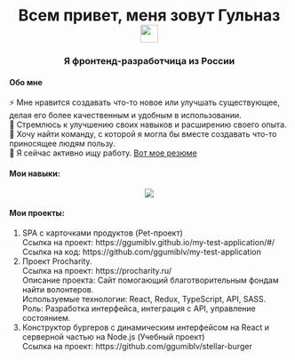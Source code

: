 <h1 align="center">Всем привет, меня зовут Гульназ</h> 
<img src="https://github.com/blackcater/blackcater/raw/main/images/Hi.gif" height="32"/></h1>
<h3 align="center">Я фронтенд-разработчица из России</h3>

<h4>Обо мне </h4>
<p>
  ⚡ Мне нравится создавать что-то новое или улучшать существующее, делая его более качественным и удобным в использовании.<br/>
  🌱 Стремлюсь к улучшению своих навыков и расширению своего опыта.<br/>
  👯 Хочу найти команду, с которой я могла бы вместе создавать что-то приносящее людям пользу.<br/>
  🔭 Я сейчас активно ищу работу. <a href="https://hh.ru/resume/01147acbff0da13de40039ed1f554d4e30786b" target="_blank">Вот мое резюме</a>
</p>


<h4>Мои навыки:</h4>
<p align="center">
  <a href="https://skillicons.dev">
    <img src="https://skillicons.dev/icons?i=github,js,html,css,typescript,react,redux,postman" />
  </a>
</p>

<h4>Мои проекты:</h4>
<ol>
<li>SPA с карточками продуктов (Pet-проект) </br>
Ссылка на проект: https://ggumiblv.github.io/my-test-application/#/ </br>
Ссылка на код: https://github.com/ggumiblv/my-test-application
</li>

<li>Проект Procharity. </br>
Ссылка на проект: https://procharity.ru/</br>
Описание проекта: Сайт помогающий благотворительным фондам найти волонтеров. </br>
Используемые технологии: React, Redux, TypeScript, API, SASS.</br>
Роль: Разработка интерфейса, интеграция с API, управление состоянием.
</li>

<li>Конструктор бургеров с динамическим интерфейсом на React и серверной частью на Node.js (Учебный проект) </br>
Ссылка на проект: https://github.com/ggumiblv/stellar-burger </li>
</ol>



